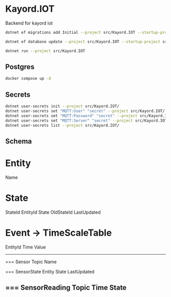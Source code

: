 # Kayord.IOT

Backend for kayord iot

```bash
dotnet ef migrations add Initial --project src/Kayord.IOT --startup-project src/Kayord.IOT --output-dir Data/Migrations

dotnet ef database update --project src/Kayord.IOT --startup-project src/Kayord.IOT

dotnet run --project src/Kayord.IOT
```

## Postgres

```bash
docker compose up -d
```

## Secrets

```bash
dotnet user-secrets init --project src/Kayord.IOT/ 
dotnet user-secrets set "MQTT:User" "secret" --project src/Kayord.IOT/
dotnet user-secrets set "MQTT:Password" "secret" --project src/Kayord.IOT/
dotnet user-secrets set "MQTT:Server" "secret" --project src/Kayord.IOT/
dotnet user-secrets list --project src/Kayord.IOT/
```

## Schema

Entity
===
Name

State
===
StateId
EntityId
State
OldStateId
LastUpdated

Event -> TimeScaleTable
===
EntityId
Time
Value

---
===
Sensor
Topic
Name

===
SensorState
Entity
State
LastUpdated

===
SensorReading
Topic
Time
State
---
